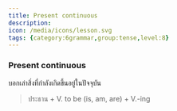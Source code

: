 ```yaml
---
title: Present continuous
description: 
icon: /media/icons/lesson.svg
tags: {category:6grammar,group:tense,level:8}
---
```


### Present continuous 

บอกเล่าสิ่งที่กำลังเกิดขึ้นอยู่ในปัจจุบัน 

> ประธาน + V. to be (is, am, are) + V.-ing